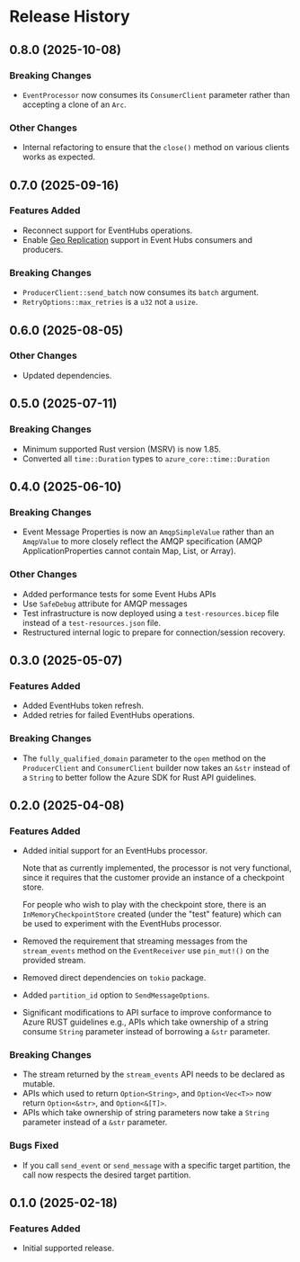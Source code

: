 # Release History

## 0.8.0 (2025-10-08)

### Breaking Changes

- `EventProcessor` now consumes its `ConsumerClient` parameter rather than accepting a clone of an `Arc`.

### Other Changes

- Internal refactoring to ensure that the `close()` method on various clients works as expected.

## 0.7.0 (2025-09-16)

### Features Added

- Reconnect support for EventHubs operations.
- Enable [Geo Replication](https://learn.microsoft.com/azure/event-hubs/geo-replication) support in Event Hubs consumers and producers.

### Breaking Changes

- `ProducerClient::send_batch` now consumes its `batch` argument.
- `RetryOptions::max_retries` is a `u32` not a `usize`.

## 0.6.0 (2025-08-05)

### Other Changes

- Updated dependencies.

## 0.5.0 (2025-07-11)

### Breaking Changes

- Minimum supported Rust version (MSRV) is now 1.85.
- Converted all `time::Duration` types to `azure_core::time::Duration`

## 0.4.0 (2025-06-10)

### Breaking Changes

- Event Message Properties is now an `AmqpSimpleValue` rather than an `AmqpValue` to more closely reflect the AMQP specification (AMQP ApplicationProperties cannot contain Map, List, or Array).

### Other Changes

- Added performance tests for some Event Hubs APIs
- Use `SafeDebug` attribute for AMQP messages
- Test infrastructure is now deployed using a `test-resources.bicep` file instead of a `test-resources.json` file.
- Restructured internal logic to prepare for connection/session recovery.

## 0.3.0 (2025-05-07)

### Features Added

- Added EventHubs token refresh.
- Added retries for failed EventHubs operations.

### Breaking Changes

- The `fully_qualified_domain` parameter to the `open` method on the `ProducerClient` and `ConsumerClient` builder now takes an `&str` instead of a `String` to better follow the Azure SDK for Rust API guidelines.

## 0.2.0 (2025-04-08)

### Features Added

- Added initial support for an EventHubs processor.

  Note that as currently implemented, the processor is not very functional, since it requires that the customer provide an instance of a checkpoint store.

  For people who wish to play with the checkpoint store, there is an `InMemoryCheckpointStore` created (under the "test" feature) which can be used to experiment with the EventHubs processor.

- Removed the requirement that streaming messages from the `stream_events` method on the `EventReceiver` use `pin_mut!()` on the provided stream.
- Removed direct dependencies on `tokio` package.
- Added `partition_id` option to `SendMessageOptions`.
- Significant modifications to API surface to improve conformance to Azure RUST guidelines e.g., APIs which take ownership of a string consume `String` parameter instead of borrowing a `&str` parameter.

### Breaking Changes

- The stream returned by the `stream_events` API needs to be declared as mutable.
- APIs which used to return `Option<String>`, and `Option<Vec<T>>` now return `Option<&str>`, and `Option<&[T]>`.
- APIs which take ownership of string parameters now take a `String` parameter instead of a `&str` parameter.

### Bugs Fixed

- If you call `send_event` or `send_message` with a specific target partition, the call now respects the desired target partition.

## 0.1.0 (2025-02-18)

### Features Added

- Initial supported release.
